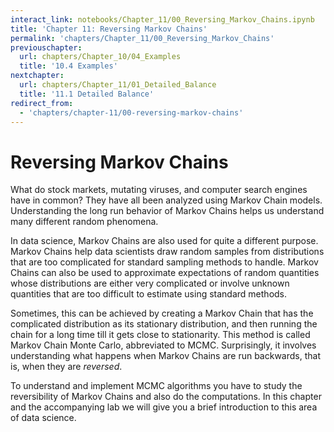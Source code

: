 ```yaml
---
interact_link: notebooks/Chapter_11/00_Reversing_Markov_Chains.ipynb
title: 'Chapter 11: Reversing Markov Chains'
permalink: 'chapters/Chapter_11/00_Reversing_Markov_Chains'
previouschapter:
  url: chapters/Chapter_10/04_Examples
  title: '10.4 Examples'
nextchapter:
  url: chapters/Chapter_11/01_Detailed_Balance
  title: '11.1 Detailed Balance'
redirect_from:
  - 'chapters/chapter-11/00-reversing-markov-chains'
---
```


# Reversing Markov Chains

What do stock markets, mutating viruses, and computer search engines have in common? They have all been analyzed using Markov Chain models. Understanding the long run behavior of Markov Chains helps us understand many different random phenomena.

In data science, Markov Chains are also used for quite a different purpose. Markov Chains help data scientists draw random samples from distributions that are too complicated for standard sampling methods to handle. Markov Chains can also be used to approximate expectations of random quantities whose distributions are either very complicated or involve unknown quantities that are too difficult to estimate using standard methods.

Sometimes, this can be achieved by creating a Markov Chain that has the complicated distribution as its stationary distribution, and then running the chain for a long time till it gets close to stationarity. This method is called Markov Chain Monte Carlo, abbreviated to MCMC. Surprisingly, it involves understanding what happens when Markov Chains are run backwards, that is, when they are *reversed*.

To understand and implement MCMC algorithms you have to study the reversibility of Markov Chains and also do the computations. In this chapter and the accompanying lab we will give you a brief introduction to this area of data science. 
